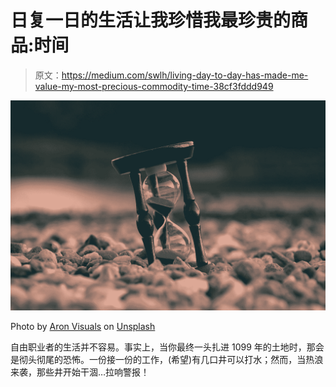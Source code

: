 # 日复一日的生活让我珍惜我最珍贵的商品:时间

> 原文：<https://medium.com/swlh/living-day-to-day-has-made-me-value-my-most-precious-commodity-time-38cf3fddd949>

![](img/4a9ffe2970ec04d34c4b63fc2f55f252.png)

Photo by [Aron Visuals](https://unsplash.com/@aronvisuals?utm_source=medium&utm_medium=referral) on [Unsplash](https://unsplash.com?utm_source=medium&utm_medium=referral)

自由职业者的生活并不容易。事实上，当你最终一头扎进 1099 年的土地时，那会是彻头彻尾的恐怖。一份接一份的工作，(希望)有几口井可以打水；然而，当热浪来袭，那些井开始干涸…拉响警报！